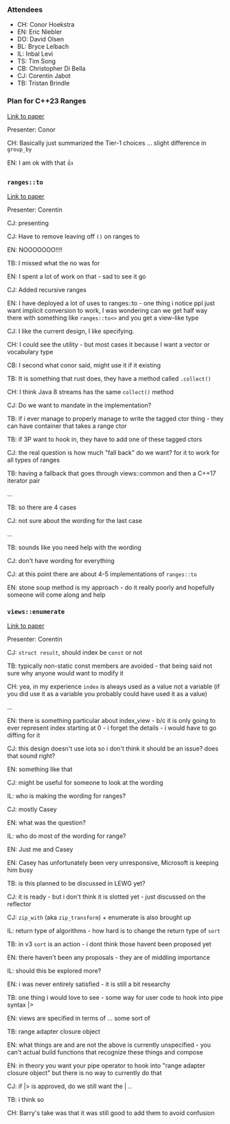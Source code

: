 
### Attendees

* CH: Conor Hoekstra
* EN: Eric Niebler
* DO: David Olsen
* BL: Bryce Lelbach
* IL: Inbal Levi
* TS: Tim Song
* CB: Christopher Di Bella
* CJ: Corentin Jabot
* TB: Tristan Brindle

### Plan for C++23 Ranges

[Link to paper](http://www.open-std.org/jtc1/sc22/wg21/docs/papers/2020/p2214r0.html)

Presenter: Conor

CH: Basically just summarized the Tier-1 choices ... slight difference in `group_by` 

EN: I am ok with that :+1:

### `ranges::to`

[Link to paper](http://www.open-std.org/jtc1/sc22/wg21/docs/papers/2020/p1206r2.pdf)

Presenter: Corentin

CJ: presenting

CJ: Have to remove leaving off `()` on ranges to

EN: NOOOOOOO!!!!

TB: I missed what the no was for

EN: I spent a lot of work on that - sad to see it go

CJ: Added recursive ranges

EN: I have deployed a lot of uses to ranges::to - one thing i notice ppl just want implicit conversion to work, I was wondering can we get half way there with 
something like `ranges::to<>` and you get a view-like type

CJ: I like the current design, I like specifying. 

CH: I could see the utility - but most cases it because I want a vector or vocabulary type

CB: I second what conor said, might use it if it existing

TB: It is something that rust does, they have a method called `.collect()`

CH: I think Java 8 streams has the same `collect()` method

CJ: Do we want to mandate in the implementation?

TB: if i ever manage to properly manage to write the tagged ctor thing - they can have container that takes a range ctor 

TB: if 3P want to hook in, they have to add one of these tagged ctors

CJ: the real question is how much "fall back" do we want? for it to work for all types of ranges

TB: having a fallback that goes through views::common and then a C++17 iterator pair

...

TB: so there are 4 cases

CJ: not sure about the wording for the last case

...

TB: sounds like you need help with the wording

CJ: don't have wording for everything

CJ: at this point there are about 4-5 implementations of `ranges::to` 

EN: stone soup method is my approach - do it really poorly and hopefully someone will come along and help

### `views::enumerate`

[Link to paper](http://www.open-std.org/jtc1/sc22/wg21/docs/papers/2020/p2164r0.pdf)

Presenter: Corentin

CJ: `struct result`, should index be `const` or not

TB: typically non-static const members are avoided - that being said not sure why anyone would want to modify it

CH: yea, in my experience `index` is always used as a value not a variable (if you did use it as a variable you probably could have used it as a value)

...

EN: there is something particular about index_view - b/c it is only going to ever represent index starting at 0 - i forget the details - i would have to go 
diffing for it

CJ: this design doesn't use iota so i don't think it should be an issue? does that sound right?

EN: something like that

CJ: might be useful for someone to look at the wording

IL: who is making the wording for ranges?

CJ: mostly Casey

EN: what was the question?

IL: who do most of the wording for range?

EN: Just me and Casey

EN: Casey has unfortunately been very unresponsive, Microsoft is keeping him busy

TB: is this planned to be discussed in LEWG yet?

CJ: it is ready - but i don't think it is slotted yet - just discussed on the reflector

CJ: `zip_with` (aka `zip_transform`) + enumerate is also brought up 

IL: return type of algorithms - how hard is to change the return type of `sort`

TB: in v3 `sort` is an action - i dont think those havent been proposed yet

EN: there haven't been any proposals - they are of middling importance

IL: should this be explored more?

EN: i was never entirely satisfied - it is still a bit researchy

TB: one thing i would love to see - some way for user code to hook into pipe syntax |> 

EN: views are specified in terms of ... some sort of 

TB: range adapter closure object

EN: what things are and are not the above is currently unspecified - you can't actual build functions that recognize these things and compose

EN: in theory you want your pipe operator to hook into "range adapter closure object" but there is no way to currently do that

CJ: if |> is approved, do we still want the | .. 

TB: i think so

CH: Barry's take was that it was still good to add them to avoid confusion
